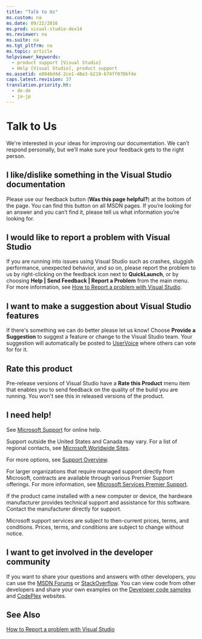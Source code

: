 ```yaml
---
title: "Talk to Us"
ms.custom: na
ms.date: 09/22/2016
ms.prod: visual-studio-dev14
ms.reviewer: na
ms.suite: na
ms.tgt_pltfrm: na
ms.topic: article
helpviewer_keywords: 
  - product support [Visual Studio]
  - Help [Visual Studio], product support
ms.assetid: e0846d4d-2ce1-48e3-b219-674ff070bf4e
caps.latest.revision: 37
translation.priority.ht: 
  - de-de
  - ja-jp
---
```

# Talk to Us
We're interested in your ideas for improving our documentation. We can’t respond personally, but we’ll make sure your feedback gets to the right person.  
  
## I like/dislike something in the Visual Studio documentation  
 Please use our feedback button (**Was this page helpful?**) at the bottom of the page. You can find this button on all MSDN pages. If you’re looking for an answer and you can’t find it, please tell us what information you’re looking for.  
  
## I would like to report a problem with Visual Studio  
 If you are running into issues using Visual Studio such as crashes, sluggish performance, unexpected behavior, and so on, please report the problem to us by right-clicking on the feedback icon next to **QuickLaunch**, or by choosing **Help &#124; Send Feedback &#124; Report a Problem** from the main menu. For more information, see [How to Report a problem with Visual Studio](../vs140/how-to-report-a-problem-with-visual-studio.md).  
  
## I want to make a suggestion about Visual Studio features  
 If there's something we can do better please let us know! Choose **Provide a Suggestion** to suggest a feature or change to the Visual Studio team. Your suggestion will automatically be posted to [UserVoice](https://visualstudio.uservoice.com) where others can vote for for it.  
  
## Rate this product  
 Pre-release versions of Visual Studio have a **Rate this Product** menu item that enables you to send feedback on the quality of the build you are running. You won't see this in released versions of the product.  
  
## I need help!  
 See [Microsoft Support](http://go.microsoft.com/fwlink/?LinkID=99019) for online help.  
  
 Support outside the United States and Canada may vary. For a list of regional contacts, see [Microsoft Worldwide Sites](http://www.microsoft.com/worldwide/).  
  
 For more options, see [Support Overview](http://www.visualstudio.com/support/support-overview-vs).  
  
 For larger organizations that require managed support directly from Microsoft, contracts are available through various Premier Support offerings. For more information, see [Microsoft Services Premier Support](http://go.microsoft.com/fwlink/?LinkId=258223).  
  
 If the product came installed with a new computer or device, the hardware manufacturer provides technical support and assistance for this software. Contact the manufacturer directly for support.  
  
 Microsoft support services are subject to then-current prices, terms, and conditions. Prices, terms, and conditions are subject to change without notice.  
  
## I want to get involved in the developer community  
 If you want to share your questions and answers with other developers, you can use the [MSDN Forums](http://social.msdn.microsoft.com/Forums/home) or [StackOverflow](http://stackoverflow.com/). You can view code from other developers and share your own examples on the [Developer code samples](http://code.msdn.microsoft.com/) and [CodePlex](http://www.codeplex.com/) websites.  
  
## See Also  
 [How to Report a problem with Visual Studio](../vs140/how-to-report-a-problem-with-visual-studio.md)
